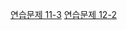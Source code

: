 [연습문제 11-3][homework1]
[연습문제 12-2][homework2]

[homework1]: https://github.com/RyuCSY/DartStudy/blob/15d861985fab0a2ce2e41b632b90f9327166a8ef/lib/12_05/inheritance/slime.dart#L28-L43
[homework2]: https://github.com/RyuCSY/DartStudy/blob/master/lib/12_05/abstract_class_interface/12-2.png
